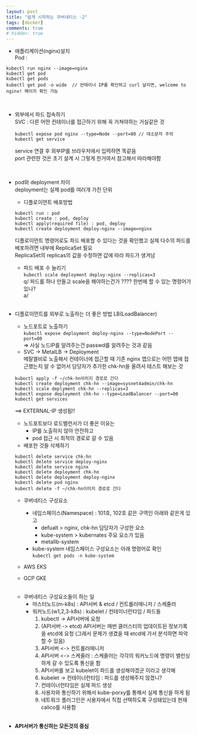 ```yaml
---
layout: post
title: "쉽게 시작하는 쿠버네티스 -2"
tags: [docker]
comments: true
# hidden: true
---
```


* 애플리케이션(nginx)설치  
Pod :  
```
kubectl run nginx --image=nginx  
kubectl get pod  
kubectl get pods  
kubectl get pod -o wide  // 컨테이너 IP를 확인하고 curl 날리면, welcome to nginx! 페이지 확인 가능
``` 
<br/>

* 외부에서 파드 접속하기  
  SVC : 다른 어떤 컨테이너를 접근하기 위해 꼭 거쳐야하는 거실같은 것  
  ```
  kubectl expose pod nginx --type=Node --port=80 // 대소문자 주의
  kubectl get service
  ```
  service 연결 후 외부IP를 브라우저에서 입력하면 똑같음  
  port 관련한 것은 초기 설계 시 그렇게 한거여서 참고해서 따라해야함  
<br/>

* pod와 deployment 차이  
  deployment는 실제 pod를 여러개 가진 단위  
  * 디플로이먼트 배포방법
  ```
  kubectl run : pod
  kubectl create : pod, deploy
  kubectl apply(required file) : pod, deploy
  kubectl create deployment deploy-nginx --image=nginx
  ```
  디플로이먼트 명령어로도 파드 배포할 수 있다는 것을 확인했고 실제 다수의 파드를 배포하려면 내부에 ReplicaSet 필요  
  ReplicaSet의 replicas의 값을 수정하면 값에 따라 파드가 생겨남  
  * 파드 배포 수 늘리기  
  ``` kubectl scale deployment deploy-nginx --replicas=3 ```  
  q/ 파드를 하나 만들고 scale을 해야하는건가 ???? 한번에 할 수 있는 명령어가 있나?  
  a/  
  <br/>

* 디플로이먼트를 외부로 노출하는 더 좋은 방법 LB(LoadBalancer)  
  * 노드포트로 노출하기  
  ``` kubectl expose deployment deploy-nginx --type=NodePort --port=80 ```  
  => 사실 노드IP를 알려주는건 passwd를 알려주는 것과 같음  
  * SVC -> MetalLB -> Deployment  
  메탈엘비로 노출해서 컨테이너에 접근할 때 기존 nginx 앱으로는 어떤 앱에 접근했는지 알 수 없어서 담당자가 추가한 chk-hn을 올려서 테스트 해보는 것  
  ```
  kubectl apply -f ~/chk-hn이미지 경로로 간다
  kubectl create deployment chk-hn --image=sysnet4admin/chk-hn
  kubectl scale deplyment chk-hn --replicas=3
  kubectl expose deployment chk-hn --type=LoadBalancer --port=80
  kubectl get services
  ```
  ==> EXTERNAL-IP 생성됨!!
  * 노드포트보다 로드밸런서가 더 좋은 이유는  
    - IP를 노출하지 않아 안전하고
    - pod 접근 시 최적의 경로로 갈 수 있음  
  * 배포한 것들 삭제하기  
  ```
  kubectl delete service chk-hn
  kubectl delete service deploy-nginx
  kubectl delete service nginx
  kubectl delete deployment chk-hn
  kubectl delete deployment deploy-nginx
  kubectl delete pod nginx
  kubectl delete -f ~/chk-hn이미지 경로로 간다
  ```
  * 쿠버네티스 구성요소
    * 네임스페이스(Namespace) : 101호, 102호 같은 구역인 아래와 같은게 있고
      - defualt > nginx, chk-hn 담당자가 구성한 요소
      - kube-system > kubernates 주요 요소가 있음
      - metallb-system
    * kube-system 네임스페이스 구성요소는 아래 명령어로 확인  
    ``` kubectl get pods -n kube-system ```
  
  * AWS EKS
  * GCP GKE  
  <br/>

  * 쿠버네티스 구성요소들이 하는 일
    * 마스터노드(m-k8s) : API서버 & etcd / 컨트롤러매니저 / 스케줄러
    * 워커노드(w1,2,3-k8s) : kubelet / 컨테이너런타임 / 파드들
      1. kubectl -> API서버에 요청
      2. (API서버 -> etcd) API서버는 매번 클러스터의 업데이트된 정보기록을 etcd에 요청
      (그래서 문제가 생겼을 때 etcd에 가서 분석하면 파악할 수 있음)
      1. API서버 <-> 컨트롤러매니저
      2. API서버 <-> 스케줄러 : 스케줄러는 각각의 워커노드에 명령이 밸런싱하게 갈 수 있도록 통신을 함
      3. API서버를 보고 kubelet이 파드를 생성해야겠군 이라고 생각해
      4. kubelet -> 컨테이너런타임 : 파드를 생성해주지 않겠니?
      5. 컨테이너런타임은 실제 파드 생성
      6. 사용자와 통신하기 위해서 kube-porxy를 통해서 실제 통신을 하게 됨
      7. 네트워크 플러그인은 사용자에서 직접 선택하도록 구성돼있는데 현재 calico를 사용함  
  <br/>
  
* **API서버가 통신하는 모든것의 중심**  
<br/>